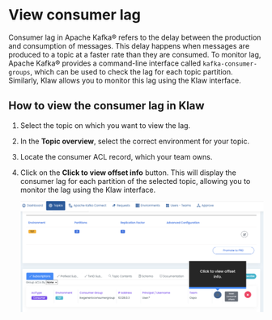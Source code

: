 # View consumer lag

Consumer lag in Apache Kafka® refers to the delay between the production and consumption of messages. This delay happens when messages are produced to a topic at a faster rate than they are consumed. To monitor lag, Apache Kafka® provides a command-line interface called `kafka-consumer-groups`, which can be used to check the lag for each topic partition.
Similarly, Klaw allows you to monitor this lag using the Klaw interface.

## How to view the consumer lag in Klaw

1. Select the topic on which you want to view the lag.
2. In the **Topic overview**, select the correct environment for your topic.
3. Locate the consumer ACL record, which your team owns.
4. Click on the **Click to view offset info** button. This will display the consumer lag for each partition of the selected topic, allowing you to monitor the lag using the Klaw interface.

   ![image](../../../static/images/topic/consumer-lag.png)
